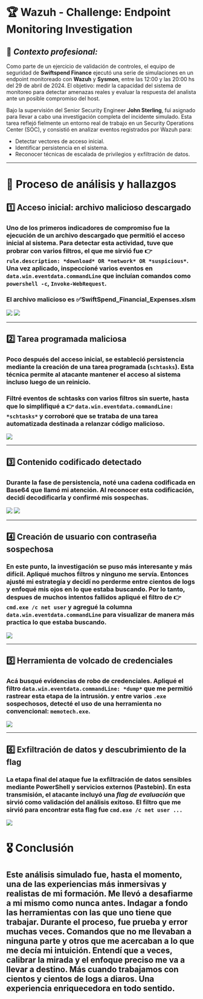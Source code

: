 # 🏆 Wazuh - Challenge: Endpoint Monitoring Investigation
## 🎯 *Contexto profesional:*

Como parte de un ejercicio de validación de controles, el equipo de seguridad de **Swiftspend Finance** ejecutó una serie de simulaciones en un endpoint monitoreado con **Wazuh** y **Sysmon**, entre las 12:00 y las 20:00 hs del 29 de abril de 2024. El objetivo: medir la capacidad del sistema de monitoreo para detectar amenazas reales y evaluar la respuesta del analista ante un posible compromiso del host.

Bajo la supervisión del Senior Security Engineer **John Sterling**, fui asignado para llevar a cabo una investigación completa del incidente simulado. Esta tarea reflejó fielmente un entorno real de trabajo en un Security Operations Center (SOC), y consistió en analizar eventos registrados por Wazuh para:

- Detectar vectores de acceso inicial.
- Identificar persistencia en el sistema.
- Reconocer técnicas de escalada de privilegios y exfiltración de datos.

---

# 🔎 Proceso de análisis y hallazgos
## 1️⃣ Acceso inicial: archivo malicioso descargado

### Uno de los primeros indicadores de compromiso fue la ejecución de un archivo descargado que permitió el acceso inicial al sistema. Para detectar esta actividad, tuve que probrar con varios filtros, el que me sirvió fue 👉 `rule.description: *download* OR *network* OR *suspicious*`. Una vez aplicado, inspeccioné varios eventos en `data.win.eventdata.commandLine` que incluían comandos como `powershell -c`, `Invoke-WebRequest`.
### El archivo malicioso es ✅SwiftSpend_Financial_Expenses.xlsm
![](https://raw.githubusercontent.com/JoshKxng/SOC-Analyst-TryHackMe/refs/heads/main/imagenes/Wazuh/02.png)
![](https://raw.githubusercontent.com/JoshKxng/SOC-Analyst-TryHackMe/refs/heads/main/imagenes/Wazuh/02b.png)

---

## 2️⃣ Tarea programada maliciosa
### Poco después del acceso inicial, se estableció persistencia mediante la creación de una tarea programada (`schtasks`). Esta técnica permite al atacante mantener el acceso al sistema incluso luego de un reinicio.
### Filtré eventos de schtasks con varios filtros sin suerte, hasta que lo simplifiqué a 👉 `data.win.eventdata.commandLine: *schtasks*` y corroboré que se trataba de una tarea automatizada destinada a relanzar código malicioso.
![](https://raw.githubusercontent.com/JoshKxng/SOC-Analyst-TryHackMe/refs/heads/main/imagenes/Wazuh/03.png)

---
## 3️⃣ Contenido codificado detectado
### Durante la fase de persistencia, noté una cadena codificada en Base64 que llamó mi atención. Al reconocer esta codificación, decidí decodificarla y confirmé mis sospechas.
![](https://raw.githubusercontent.com/JoshKxng/SOC-Analyst-TryHackMe/refs/heads/main/imagenes/Wazuh/04.png)
![](https://raw.githubusercontent.com/JoshKxng/SOC-Analyst-TryHackMe/refs/heads/main/imagenes/Wazuh/04b.png)

---
## 4️⃣ Creación de usuario con contraseña sospechosa
### En este punto, la investigación se puso más interesante y más difícil. Apliqué muchos filtros y ninguno me servía. Entonces ajusté mi estrategía y decidí no perderme entre cientos de logs y enfoqué mis ojos en lo que estaba buscando. Por lo tanto, despues de muchos intentos fallidos apliqué el filtro de 👉 `cmd.exe /c net user` y agregué la columna `data.win.eventdata.commandLine` para visualizar de manera más practica lo que estaba buscando.
![](https://raw.githubusercontent.com/JoshKxng/SOC-Analyst-TryHackMe/refs/heads/main/imagenes/Wazuh/05.png)

---

## 5️⃣ Herramienta de volcado de credenciales
### Acá busqué evidencias de robo de credenciales. Apliqué el filtro `data.win.eventdata.commandLine: *dump*` que me permitió rastrear esta etapa de la intrusión. y entre varios `.exe` sospechosos, detecté el uso de una herramienta no convencional: `memotech.exe`.
![](https://raw.githubusercontent.com/JoshKxng/SOC-Analyst-TryHackMe/refs/heads/main/imagenes/Wazuh/06.png)

---
## 6️⃣ Exfiltración de datos y descubrimiento de la flag 
### La etapa final del ataque fue la exfiltración de datos sensibles mediante PowerShell y servicios externos (Pastebin). En esta transmisión, el atacante incluyó una *flag de evaluación* que sirvió como validación del análisis exitoso. El filtro que me sirvió para encontrar esta flag fue `cmd.exe /c net user ...`
![](https://raw.githubusercontent.com/JoshKxng/SOC-Analyst-TryHackMe/refs/heads/main/imagenes/Wazuh/07.png)

# 🎖️ Conclusión
## Este análisis simulado fue, hasta el momento, una de las experiencias más inmersivas y realistas de mi formación. Me llevó a desafiarme a mi mismo como nunca antes. Indagar a fondo las herramientas con las que uno tiene que trabajar. Durante el proceso, fue prueba y error muchas veces. Comandos que no me llevaban a ninguna parte y otros que me acercaban a lo que me decía mi intuición. Entendí que a veces, calibrar la mirada y el enfoque preciso me va a llevar a destino. Más cuando trabajamos con cientos y cientos de logs a diaros. Una experiencia enriquecedora en todo sentido.


